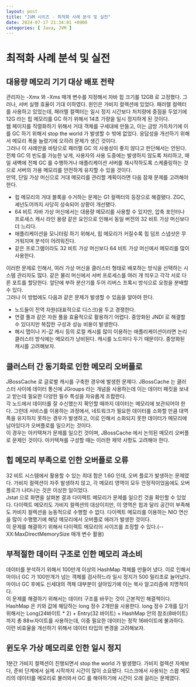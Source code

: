 ```yaml
---
layout: post
title: "JVM 시리즈 - 최적화 사례 분석 및 실전"
date: 2024-07-17 21:34:01 +0900
categories: [ Java, JVM ]
---
```


# 최적화 사례 분석 및 실전

## 대용량 메모리 기기 대상 배포 전략

관리자는 -Xmx 와 -Xms 매개 변수를 지정해서 자바 힙 크기를 12GB 로 고정했다. 그러나, 서버 실행 효율이 기대 이하였다. 원인은 가비지 컬렉션에 있었다. 패러렐
컬렉터를 사용하고 있었는데, 패러렐 컬렉터는 일시 정지 시간보다 처치량에 중점을 두었기에 12G 라는 힙 메모리를 GC 하기 위해서 14초 가량을 일시 정지하게 된 것이다.
<br><span>
웹 페이지를 직렬화하기 위해서 거대 객체를 구세대에 만들고, 이는 금방 가득차기에 이를 GC 하기 위해서 stop the world 가 발생할 수 밖에 없었다. 응답성을 개선하기
위해서 메모리 폭을 늘렸기에 오히려 문제가 생긴 것이다.
<br><span>
그러나 이 사례만을 바탕으로 패러렐 GC 의 사용성이 좋지 않다고 판단해서는 안된다. 전체 GC 의 빈도를 가능한 낮게, 사용자의 사용 도중에는 발생하지 않도록 처리하고, 매일
새벽에 전체 GC 를 수행하거나 애플리케이션 서버를 재시작하도록 스케줄링하는 것으로 서버의 가용 메모리를 안전하게 유지할 수 있을 것이다.
<br><span>
만약, 단일 가상 머신으로 거대 메모리를 관리할 계획이라면 다음 잠재 문제를 고려해야 한다.

- 힙 메모리의 거대 블록을 수거하는 문제는 G1 컬렉터의 등장으로 해결됐다. ZGC, 셰넌도어까지 사당히 성숙되어 상황이 개선됐다.
- 64 비트 자바 가상 머신에서는 대용량 메모리를 사용할 수 있지만, 압축 포인터나 프로세스 캐시 라인 용량 같은 요인으로 인해서 동일 버전의 32 비트 가상 머신보다 더
  느리다.
- 애플리케이션을 모니터링 하기 위해서, 힙 메모리가 커질수록 힙 덤프 스냅샷은 무거워지며 분석이 어려워진다.
- 같은 프로그램이라도 32 비트 가상 머신보다 64 비트 가상 머신에서 메모리를 많이 사용한다.

이러한 문제로 인해서, 여러 가상 머신을 클러스터 형태로 배포하는 방식을 선택하는 시스템 관리자도 많다. 같은 물리 머신에서 서버 프로세스를 여러 개 띄우고 각각 서로 다른 포트를
할당한다. 앞단에 부하 분산기를 두어 리버스 프록시 방식으로 요청을 분배할 수 있다.
<br><span> 그러나 이 방법에도 다음과 같은 문제가 발생할 수 있음을 알아야 한다.

- 노드들이 전역 자원(대표적으로 디스크)을 두고 경쟁한다.
- 연결 풀과 같은 자원 풀을 효율적으로 활용하기 어렵다. 중앙화된 JNDI 로 해결할 수 있다지만 복잡한 구성과 성능 비용이 발생한다.
- 해시 맵이나 키-값 캐시 등의 로컬 캐시를 많이 이용하는 애플리케이션이라면 논리 클러스터 방식에는 메모리가 낭비된다. 캐시를 노드마다 두기 때문이다. 중앙화된 캐시를
  고려해보자.

## 클러스터 간 동기화로 인한 메모리 오버플로

JBossCache 로 글로벌 캐시를 구축한 경우에 발생한 문제다. JBossCache 는 클러스터 사이에 데이터 통신에 JGroups 라는 개념을 사용하는데 이는 데이터 패킷을
보내고 받는데 필요한 다양한 필수 특성을 자유롭게 조합한다.
<br><span> 각 노드에서 데이터를 잘 수신했는지 확인할 때까지 데이터는 메모리에 보관되어야 한다. 그런데 서비스를 이용하는 과정에서, 네트워크가 필요한 데이터를 소화할 만큼
대역폭을 유지하지 못하는 경우가 발생하고, 이로 인해서 소화되지 못한 데이터가 메모리에 남아있다가 오버플로를 일으키는 것이다.
<br><span> 이 경우는 아키텍쳐가 문제를 일으킨 것이며, JBossCache 에서 논의된 메모리 오버플로 문제인 것이다. 아키텍쳐를 구성할 때는 이러한 제약 사항도 고려해야
한다.

## 힙 메모리 부족으로 인한 오버플로 오류

32 비트 시스템에서 활용할 수 있는 최대 합은 1.6G 인데, 오버 플로가 발생하는 문제였다. 가비지 컬렉션이 자주 발생하지 않고, 각 메모리 영역이 모두 안정적이었음에도
오버플로가 나타나는 것은 이상한 일이었다.
<br><span>Jstat 으로 화면을 살펴본 결과 다이렉트 메모리가 문제를 일으킨 것을 확인할 수 있었다. 다이렉트 메모리도 가비지 컬렉션의 대상이지만, 이 영역은 힙과 달리
공간이 부족해도 카비지 컬렉션을 능동적으로 수행할 수 없다. 다이렉트 메모리를 이용하는 NIO 연산을 많이 수행했기에 해당 메모리에서 오버플로 에러가 발생한 것이다.
<br><span> 이 문제를 해결하기 위해서 다이렉트 메모리의 사이즈를 조정할 수 있다.(--XX:MaxDirectMemorySize 매개 변수 활용)

## 부적절한 데이터 구조로 인한 메모리 과소비

데이터를 분석하기 위해서 100만개 이상의 HashMap 객체를 만들어 냈다. 이로 인해서 마이너 GC 가 100만개가 넘는 객체를 검사하느라 일시 정지가 500 밀리초로
늘어났다.
마이너 GC 후에도 신세대의 객체 대부분이 살아있기에 이는 복사 알고리즘에 치명적이다.
<br><span> 이 문제를 해결하기 위해서는 데이터 구조를 바꾸는 것이 근본적인 해결책이다. HashMap 은 키와 값에 해당하는 long 정수 2개만을 사용한다. long
정수 2개를 담기 위해서는 Long(24바이트 * 2) + Entry(32 바이트) + HashMap 안의 참조(8바이트)까지 총 88ㅂ자이트를 사용하는데, 이중 필요한 데이터는
정작 16바이트에 불과하다.
<br><span> 이런 비효율을 개선하기 위해서 데이터 타입의 변경을 고려해보자.

## 윈도우 가상 메모리로 인한 일시 정지

1분간 가비지 컬렉션이 진행되면서 stop the world 가 발생했다. 가비지 컬렉션 자체보다, 준비 단계에서 실제 시작까지 시간이 많이 소요됐다. 디스크에서 사용되는 스왑
메모리의 데이터를 메모리로 불러와서 GC 를 해야하기에 시간이 오래 걸리는 문제였다.
